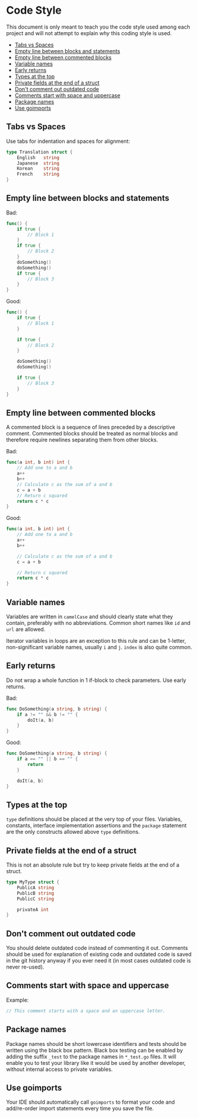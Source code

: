 # Code Style

This document is only meant to teach you the code style used among each project and will not attempt to explain *why* this coding style is used.

* [Tabs vs Spaces](#tabs-vs-spaces)
* [Empty line between blocks and statements](#empty-line-between-blocks-and-statements)
* [Empty line between commented blocks](#empty-line-between-commented-blocks)
* [Variable names](#variable-names)
* [Early returns](#early-returns)
* [Types at the top](#types-at-the-top)
* [Private fields at the end of a struct](#private-fields-at-the-end-of-a-struct)
* [Don't comment out outdated code](#dont-comment-out-outdated-code)
* [Comments start with space and uppercase](#comments-start-with-space-and-uppercase)
* [Package names](#package-names)
* [Use goimports](#use-goimports)

## Tabs vs Spaces

Use tabs for indentation and spaces for alignment:

```go
type Translation struct {
	English   string
	Japanese  string
	Korean    string
	French    string
}
```

## Empty line between blocks and statements

Bad:

```go
func() {
	if true {
		// Block 1
	}
	if true {
		// Block 2
	}
	doSomething()
	doSomething()
	if true {
		// Block 3
	}
}
```

Good:

```go
func() {
	if true {
		// Block 1
	}

	if true {
		// Block 2
	}

	doSomething()
	doSomething()

	if true {
		// Block 3
	}
}
```

## Empty line between commented blocks

A commented block is a sequence of lines preceded by a descriptive comment. Commented blocks should be treated as normal blocks and therefore require newlines separating them from other blocks.

Bad:

```go
func(a int, b int) int {
	// Add one to a and b
	a++
	b++
	// Calculate c as the sum of a and b
	c = a + b
	// Return c squared
	return c * c
}
```

Good:

```go
func(a int, b int) int {
	// Add one to a and b
	a++
	b++

	// Calculate c as the sum of a and b
	c = a + b

	// Return c squared
	return c * c
}
```

## Variable names

Variables are written in `camelCase` and should clearly state what they contain, preferably with no abbreviations. Common short names like `id` and `url` are allowed.

Iterator variables in loops are an exception to this rule and can be 1-letter, non-significant variable names, usually `i` and `j`. `index` is also quite common.

## Early returns

Do not wrap a whole function in 1 if-block to check parameters. Use early returns.

Bad:

```go
func DoSomething(a string, b string) {
	if a != "" && b != "" {
		doIt(a, b)
	}
}
```

Good:

```go
func DoSomething(a string, b string) {
	if a == "" || b == "" {
		return
	}

	doIt(a, b)
}
```

## Types at the top

`type` definitions should be placed at the very top of your files. Variables, constants, interface implementation assertions and the `package` statement are the only constructs allowed above `type` definitions.

## Private fields at the end of a struct

This is not an absolute rule but try to keep private fields at the end of a struct.

```go
type MyType struct {
	PublicA string
	PublicB string
	PublicC string

	privateA int
}
```

## Don't comment out outdated code

You should delete outdated code instead of commenting it out. Comments should be used for explanation of existing code and outdated code is saved in the git history anyway if you ever need it (in most cases outdated code is never re-used).

## Comments start with space and uppercase

Example:

```go
// This comment starts with a space and an uppercase letter.
```

## Package names

Package names should be short lowercase identifiers and tests should be written using the black box pattern. Black box testing can be enabled by adding the suffix `_test` to the package names in `*_test.go` files. It will enable you to test your library like it would be used by another developer, without internal access to private variables.

## Use goimports

Your IDE should automatically call `goimports` to format your code and add/re-order import statements every time you save the file.
